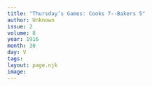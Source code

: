```yaml
---
title: "Thursday’s Games: Cooks 7--Bakers 5"
author: Unknown
issue: 2
volume: 8
year: 1916
month: 30
day: V
tags:
layout: page.njk
image:
---
```


